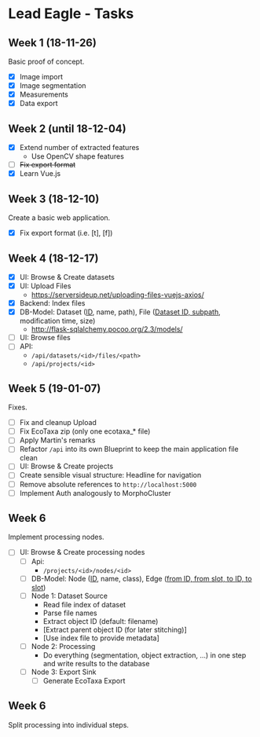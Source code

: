 # Lead Eagle - Tasks

## Week 1 (18-11-26)

Basic proof of concept.

- [x] Image import 
- [x] Image segmentation
- [x] Measurements
- [x] Data export

## Week 2 (until 18-12-04)

- [x] Extend number of extracted features
  - Use OpenCV shape features
- [ ] ~~Fix export format~~
- [x] Learn Vue.js

## Week 3 (18-12-10)

Create a basic web application.

- [x] Fix export format (i.e. [t], [f])

## Week 4 (18-12-17)
- [x] UI: Browse & Create datasets
- [x] UI: Upload Files
  - https://serversideup.net/uploading-files-vuejs-axios/
- [x] Backend: Index files
- [x] DB-Model: Dataset (<u>ID</u>, name, path), File (<u>Dataset ID, subpath</u>, modification time, size)
  - http://flask-sqlalchemy.pocoo.org/2.3/models/
- [ ] UI: Browse files
- [ ] API:
  - `/api/datasets/<id>/files/<path>`
  - `/api/projects/<id>`

## Week 5 (19-01-07)
Fixes.

- [ ] Fix and cleanup Upload
- [ ] Fix EcoTaxa zip (only one ecotaxa_* file)
- [ ] Apply Martin's remarks
- [ ] Refactor `/api` into its own Blueprint to keep the main application file clean
- [ ] UI: Browse & Create projects
- [ ] Create sensible visual structure: Headline for navigation
- [ ] Remove absolute references to `http://localhost:5000`
- [ ] Implement Auth analogously to MorphoCluster

## Week 6
Implement processing nodes.

- [ ] UI: Browse & Create processing nodes
  - [ ] Api:
    - `/projects/<id>/nodes/<id>`
  - [ ] DB-Model: Node (<u>ID</u>, name, class), Edge (<u>from ID, from slot, to ID, to slot</u>)
  - [ ] Node 1: Dataset Source
    - Read file index of dataset
    - Parse file names
    - Extract object ID (default: filename)
    - [Extract parent object ID (for later stitching)]
    - [Use index file to provide metadata]
  - [ ] Node 2: Processing
    - Do everything (segmentation, object extraction, ...) in one step and write results to the database
  - [ ] Node 3: Export Sink
    - [ ] Generate EcoTaxa Export

## Week 6

Split processing into individual steps.